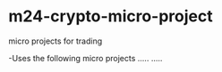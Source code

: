 # m24-crypto-micro-project
micro projects for trading

-Uses the following micro projects
  .....
  .....
